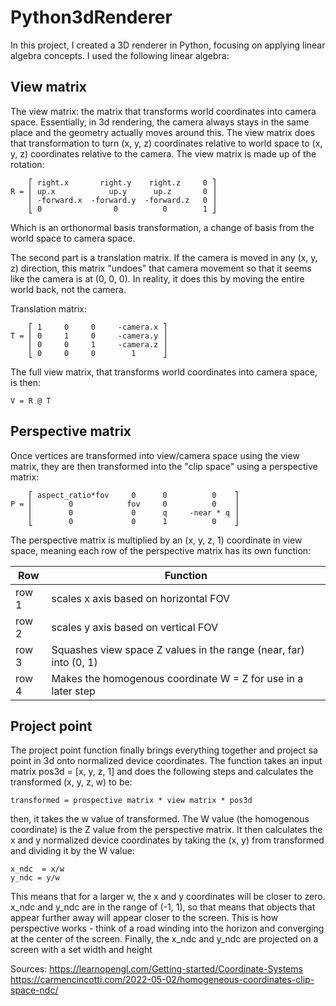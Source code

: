 # Python3dRenderer
In this project, I created a 3D renderer in Python, focusing on applying linear algebra concepts.
I used the following linear algebra:
## View matrix
The view matrix: the matrix that transforms world coordinates 
into camera space. Essentially, in 3d rendering, 
the camera always stays in the same place and the geometry actually moves around this. 
The view matrix does that transformation to turn (x, y, z) coordinates 
relative to world space to (x, y, z) coordinates relative to the camera.
The view matrix is made up of the rotation:

```
    ⎡ right.x       right.y    right.z     0 ⎤
R = ⎢ up.x            up.y      up.z       0 ⎥
    ⎢ -forward.x  -forward.y  -forward.z   0 ⎥
    ⎣ 0                0          0        1 ⎦
```
Which is an orthonormal basis transformation, a change of basis from the world 
space to camera space.

The second part is a translation matrix. If the camera is moved in any (x, y, z)
direction, this matrix "undoes" that camera movement so that it seems like the 
camera is at (0, 0, 0). In reality, it does this by moving the entire world back,
not the camera.

Translation matrix:
```
    ⎡ 1     0     0     -camera.x ⎤
T = ⎢ 0     1     0     -camera.y ⎥
    ⎢ 0     0     1     -camera.z ⎥
    ⎣ 0     0     0        1      ⎦
```
The full view matrix, that transforms world coordinates into camera space, is then:
```
V = R @ T 
```

## Perspective matrix
Once vertices are transformed into view/camera space using the view matrix,
they are then transformed into the  "clip space" using a perspective matrix:

```
    ⎡ aspect_ratio*fov     0      0          0    ⎤
P = ⎢        0            fov     0          0    ⎥
    ⎢        0             0      q     -near * q ⎥
    ⎣        0             0      1          0    ⎦
```
The perspective matrix is multiplied by an (x, y, z, 1) coordinate in view space,
meaning each row of the perspective matrix has its own function:

| Row   | Function                                                          |
|-------|-------------------------------------------------------------------|
| row 1 | scales x axis based on horizontal FOV                             |
| row 2 | scales y axis based on vertical FOV                               |
| row 3 | Squashes view space Z values in the range (near, far) into (0, 1) |
| row 4 | Makes the homogenous coordinate W = Z for use in  a later step    |

## Project point
The project point function finally brings everything together and project sa point in 3d
onto normalized device coordinates. The function takes an input matrix pos3d = [x, y, z, 1] and does
the following steps and calculates the transformed (x, y, z, w) to be:
```
transformed = prospective matrix * view matrix * pos3d
```
then, it takes the w value of transformed. The W value (the homogenous coordinate) is
the Z value from the perspective matrix. It then calculates the x and y normalized device coordinates 
by taking the (x, y) from transformed and dividing it by the W value:
```
x_ndc  = x/w
y_ndc = y/w
```
This means that for a larger w, the x and y coordinates will be closer to zero.
x_ndc and y_ndc are in the range of (-1, 1), so that means that objects that appear further away
will appear closer to the screen. This is how perspective works - think of a road
winding into the horizon and converging at the center of the screen. Finally, the x_ndc and y_ndc are projected on a screen with a set width and height

Sources:
https://learnopengl.com/Getting-started/Coordinate-Systems
https://carmencincotti.com/2022-05-02/homogeneous-coordinates-clip-space-ndc/
